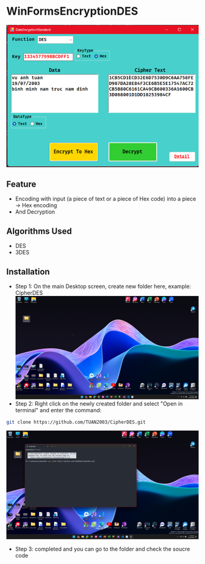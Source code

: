 # WinFormsEncryptionDES
![img](IntroDES.png)
## Feature
- Encoding with input (a piece of text or a piece of Hex code) into a piece -> Hex encoding
- And Decryption
## Algorithms Used
- DES
- 3DES
## Installation
- Step 1: On the main Desktop screen, create new folder here, example: CipherDES
![gui1](Guide_1.png)
- Step 2: Right click on the newly created folder and select "Open in terminal" and enter the command:
```sh
git clone https://github.com/TUAN2003/CipherDES.git
```
![gui2](Guide_2.png)
- Step 3: completed and you can go to the folder and check the soucre code
